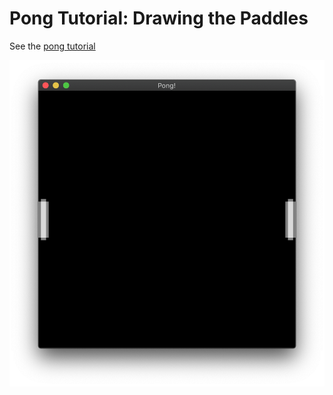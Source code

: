 # Pong Tutorial: Drawing the Paddles

See the [pong tutorial](https://book.amethyst.rs/master/pong-tutorial/pong-tutorial-02.html)

![pong tutorial 2 screenshot](./screenshot.png)
